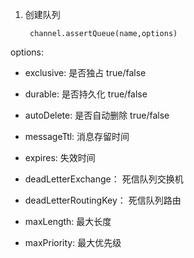 1. 创建队列

        channel.assertQueue(name,options)

options:

+ exclusive: 是否独占 true/false

+ durable: 是否持久化 true/false

+ autoDelete: 是否自动删除  true/false

+ messageTtl: 消息存留时间

+ expires:    失效时间

+ deadLetterExchange： 死信队列交换机

+ deadLetterRoutingKey： 死信队列路由

+ maxLength: 最大长度

+ maxPriority: 最大优先级